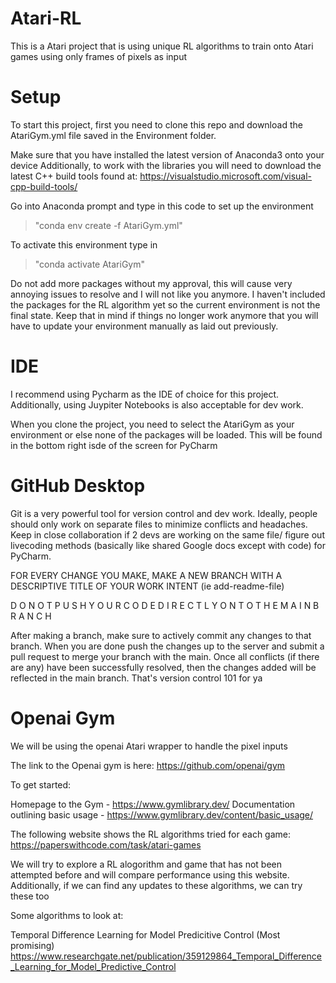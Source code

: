 # Atari-RL
This is a Atari project that is using unique RL algorithms to train onto Atari games using only frames of pixels as input

# Setup
To start this project, first you need to clone this repo and download the AtariGym.yml file saved in the Environment folder.

Make sure that you have installed the latest version of Anaconda3 onto your device
Additionally, to work with the libraries you will need to download the latest C++ build tools found at: https://visualstudio.microsoft.com/visual-cpp-build-tools/

Go into Anaconda prompt and type in this code to set up the environment
>"conda env create -f AtariGym.yml"

To activate this environment type in
>"conda activate AtariGym"

Do not add more packages without my approval, this will cause very annoying issues to resolve and I will not like you anymore. I haven't included the packages for the RL algorithm yet so the current environment is not the final state. Keep that in mind if things no longer work anymore that you will have to update your environment manually as laid out previously.

# IDE

I recommend using Pycharm as the IDE of choice for this project. Additionally, using Juypiter Notebooks is also acceptable for dev work.

When you clone the project, you need to select the AtariGym as your environment or else none of the packages will be loaded. This will be found in the bottom right isde of the screen for PyCharm

# GitHub Desktop

Git is a very powerful tool for version control and dev work. Ideally, people should only work on separate files to minimize conflicts and headaches. Keep in close collaboration if 2 devs are working on the same file/ figure out livecoding methods (basically like shared Google docs except with code) for PyCharm.

FOR EVERY CHANGE YOU MAKE, MAKE A NEW BRANCH WITH A DESCRIPTIVE TITLE OF YOUR WORK INTENT (ie add-readme-file)

D O  N O T  P U S H  Y O U R  C O D E  D I R E C T L Y  O N T O  T H E  M A I N  B R A N C H

After making a branch, make sure to actively commit any changes to that branch. When you are done push the changes up to the server and submit a pull request to merge your branch with the main. Once all conflicts (if there are any) have been successfully resolved, then the changes added will be reflected in the main branch. 
That's version control 101 for ya



# Openai Gym

We will be using the openai Atari wrapper to handle the pixel inputs

The link to the Openai gym is here: https://github.com/openai/gym

To get started: 

Homepage to the Gym - https://www.gymlibrary.dev/
Documentation outlining basic usage - https://www.gymlibrary.dev/content/basic_usage/

The following website shows the RL algorithms tried for each game: https://paperswithcode.com/task/atari-games

We will try to explore a RL alogorithm and game that has not been attempted before and will compare performance using this website. 
Additionally, if we can find any updates to these algorithms, we can try these too


Some algorithms to look at:

Temporal Difference Learning for Model Predicitive Control (Most promising)
https://www.researchgate.net/publication/359129864_Temporal_Difference_Learning_for_Model_Predictive_Control
